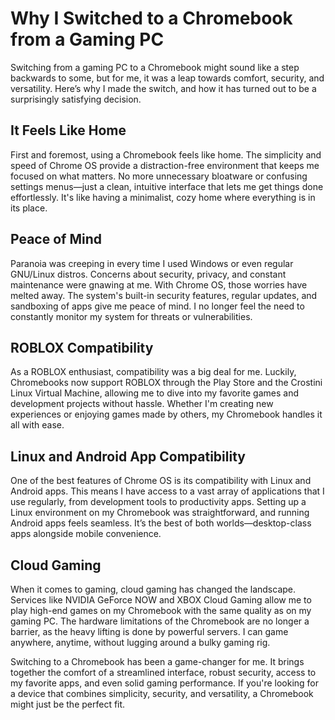 # Why I Switched to a Chromebook from a Gaming PC

Switching from a gaming PC to a Chromebook might sound like a step backwards to some, but for me, it was a leap towards comfort, security, and versatility. Here’s why I made the switch, and how it has turned out to be a surprisingly satisfying decision.

## It Feels Like Home

First and foremost, using a Chromebook feels like home. The simplicity and speed of Chrome OS provide a distraction-free environment that keeps me focused on what matters. No more unnecessary bloatware or confusing settings menus—just a clean, intuitive interface that lets me get things done effortlessly. It's like having a minimalist, cozy home where everything is in its place.

## Peace of Mind

Paranoia was creeping in every time I used Windows or even regular GNU/Linux distros. Concerns about security, privacy, and constant maintenance were gnawing at me. With Chrome OS, those worries have melted away. The system's built-in security features, regular updates, and sandboxing of apps give me peace of mind. I no longer feel the need to constantly monitor my system for threats or vulnerabilities.

## ROBLOX Compatibility

As a ROBLOX enthusiast, compatibility was a big deal for me. Luckily, Chromebooks now support ROBLOX through the Play Store and the Crostini Linux Virtual Machine, allowing me to dive into my favorite games and development projects without hassle. Whether I'm creating new experiences or enjoying games made by others, my Chromebook handles it all with ease.

## Linux and Android App Compatibility

One of the best features of Chrome OS is its compatibility with Linux and Android apps. This means I have access to a vast array of applications that I use regularly, from development tools to productivity apps. Setting up a Linux environment on my Chromebook was straightforward, and running Android apps feels seamless. It’s the best of both worlds—desktop-class apps alongside mobile convenience.

## Cloud Gaming

When it comes to gaming, cloud gaming has changed the landscape. Services like NVIDIA GeForce NOW and XBOX Cloud Gaming allow me to play high-end games on my Chromebook with the same quality as on my gaming PC. The hardware limitations of the Chromebook are no longer a barrier, as the heavy lifting is done by powerful servers. I can game anywhere, anytime, without lugging around a bulky gaming rig.

Switching to a Chromebook has been a game-changer for me. It brings together the comfort of a streamlined interface, robust security, access to my favorite apps, and even solid gaming performance. If you're looking for a device that combines simplicity, security, and versatility, a Chromebook might just be the perfect fit.
